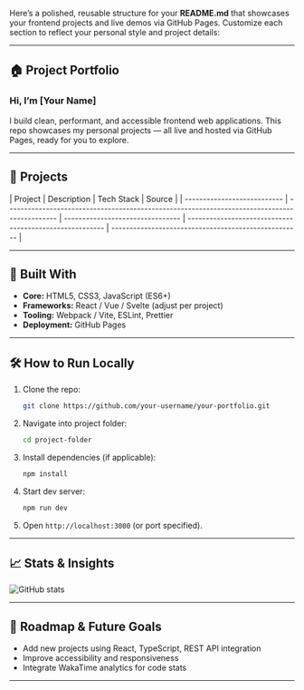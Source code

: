 Here’s a polished, reusable structure for your **README.md** that showcases your frontend projects and live demos via GitHub Pages. Customize each section to reflect your personal style and project details:

---

## 🏠 Project Portfolio

### Hi, I’m **\[Your Name]**

I build clean, performant, and accessible frontend web applications. This repo showcases my personal projects — all live and hosted via GitHub Pages, ready for you to explore.

---

## 📂 Projects

| Project                     | Description                                                                                  | Tech Stack                                                                 | Source                                               |
| --------------------------- | -------------------------------------------------------------------------------------------- | -------------------------------- | ------------------------------------------------------- | ---------------------------------------------------- |

---

## 🚀 Built With

* **Core:** HTML5, CSS3, JavaScript (ES6+)
* **Frameworks:** React / Vue / Svelte (adjust per project)
* **Tooling:** Webpack / Vite, ESLint, Prettier
* **Deployment:** GitHub Pages

---

## 🛠 How to Run Locally

1. Clone the repo:

   ```bash
   git clone https://github.com/your-username/your-portfolio.git
   ```
2. Navigate into project folder:

   ```bash
   cd project-folder
   ```
3. Install dependencies (if applicable):

   ```bash
   npm install
   ```
4. Start dev server:

   ```bash
   npm run dev
   ```
5. Open `http://localhost:3000` (or port specified).

---

## 📈 Stats & Insights

![GitHub stats](https://github-readme-stats.vercel.app/api?username=your-username\&show_icons=true)

---

## 📝 Roadmap & Future Goals

* Add new projects using React, TypeScript, REST API integration
* Improve accessibility and responsiveness
* Integrate WakaTime analytics for code stats

---

